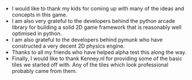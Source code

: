 - I would like to thank my kids for coming up with many of the ideas and concepts in this game. 
- I am also very grateful to the developers behind the python arcade library for building a solid 2D game framework that is reasonably well optimised in python.
- I am also grateful to the developers behind pymunk who have constructed a very decent 2D physics engine. 
- Thanks to all my friends who have helped alpha test this along the way.
- Finally, I would like to thank Kenney.nl for providing some of the basic tiles we started off with. Any of the tiles which look professional probably came from them.